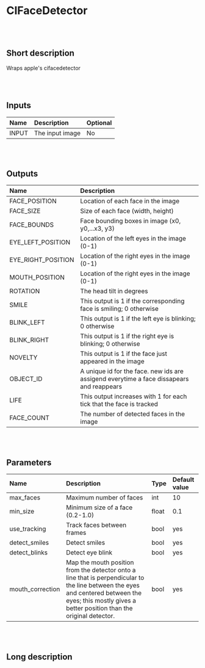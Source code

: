 # CIFaceDetector


<br><br>
## Short description

Wraps apple's cifacedetector

<br><br>

## Inputs

|Name|Description|Optional|
|:----|:-----------|:-------|
|INPUT|The input image|No|

<br><br>

## Outputs

|Name|Description|
|:----|:-----------|
|FACE_POSITION|Location of each face in the image|
|FACE_SIZE|Size of each face (width, height)|
|FACE_BOUNDS|Face bounding boxes in image (x0, y0,...x3, y3)|
|EYE_LEFT_POSITION|Location of the left eyes in the image (0-1)|
|EYE_RIGHT_POSITION|Location of the right eyes in the image (0-1)|
|MOUTH_POSITION|Location of the right eyes in the image (0-1)|
|ROTATION|The head tilt in degrees|
|SMILE|This output is 1 if the corresponding face is smiling; 0 otherwise|
|BLINK_LEFT|This output is 1 if the left eye is blinking; 0 otherwise|
|BLINK_RIGHT|This output is 1 if the right eye is blinking; 0 otherwise|
|NOVELTY|This output is 1 if the face just appeared in the image|
|OBJECT_ID|A unique id for the face. new ids are assigend everytime a face dissapears and reappears|
|LIFE|This output increases with 1 for each tick that the face is tracked|
|FACE_COUNT|The number of detected faces in the image|

<br><br>

## Parameters

|Name|Description|Type|Default value|
|:----|:-----------|:----|:-------------|
|max_faces|Maximum number of faces|int|10|
|min_size|Minimum size of a face (0.2-1.0)|float|0.1|
|use_tracking|Track faces between frames|bool|yes|
|detect_smiles|Detect smiles|bool|yes|
|detect_blinks|Detect eye blink|bool|yes|
|mouth_correction|Map the mouth position from the detector onto a line that is perpendicular to the line between the eyes and centered between the eyes; this mostly gives a better position than the original detector. |bool|yes|

<br><br>
## Long description
